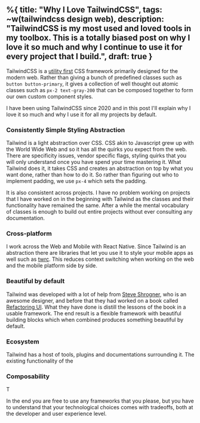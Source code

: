 %{
  title: "Why I Love TailwindCSS",
  tags: ~w(tailwindcss design web),
  description: "TailwindCSS is my most used and loved tools in my toolbox. This is a totally biased post on why I love it so much and why I continue to use it for every project that I build.",
  draft: true
}
---

TailwindCSS is a [utility first]() CSS framework primarily designed for the modern web. Rather than giving a bunch of predefined classes such as `button button-primary`, it gives a collection of well thought out atomic classes such as `px-2 text-gray-200` that can be composed together to form our own custom component styles. 

I have been using TailwindCSS since 2020 and in this post I'll explain why I love it so much and why I use it for all my projects by default.

### Consistently Simple Styling Abstraction
Tailwind is a light abstraction over CSS. CSS akin to Javascript grew up with the World Wide Web and so it has all the quirks you expect from the web. There are specificity issues, vendor specific flags, styling quirks that you will only understand once you have spend your time mastering it. What Tailwind does it, it takes CSS and creates an abstraction on top by what you want done, rather than how to do it. So rather than figuring out who to implement padding, we use `px-4` which sets the padding.

It is also consistent across projects. I have no problem working on projects that I have worked on in the beginning with Tailwind as the classes and their functionality have remained the same. After a while the mental vocabulary of classes is enough to build out entire projects without ever consulting any documentation.

### Cross-platform
I work across the Web and Mobile with React Native. Since Tailwind is an abstraction there are libraries that let you use it to style your mobile apps as well such as [twrc](). This reduces context switching when working on the web and the mobile platform side by side.

### Beautiful by default
Tailwind was developed with a lot of help from [Steve Shrogner](), who is an awesome designer, and before that they had worked on a book called [Refactoring UI](). What they have done is distill the lessons of the book in a usable framework. The end result is a flexible framework with beautiful building blocks which when combined produces something beautiful by default.

### Ecosystem
Tailwind has a host of tools, plugins and documentations surrounding it. The existing functionality of the 

### Composability
T


In the end  you are free to use any frameworks that you please, but you have to understand that your technological choices comes with tradeoffs, both at the developer and user experience level.

